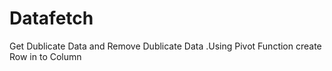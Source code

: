 # Datafetch
Get Dublicate Data and Remove Dublicate Data .Using Pivot Function create Row in to Column
